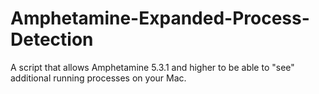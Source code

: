 # Amphetamine-Expanded-Process-Detection
A script that allows Amphetamine 5.3.1 and higher to be able to "see" additional running processes on your Mac.
